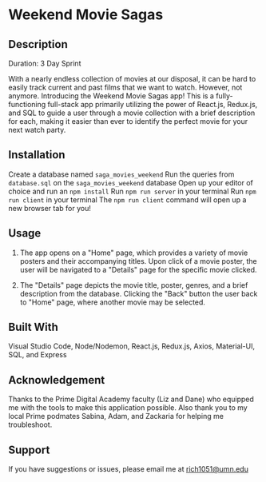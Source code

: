 # Weekend Movie Sagas

## Description

Duration: 3 Day Sprint

With a nearly endless collection of movies at our disposal, it can be hard to easily track current and past films that we want to watch. However, not anymore. Introducing the Weekend Movie Sagas app! This is a fully-functioning full-stack app primarily utilizing the power of React.js, Redux.js, and SQL to guide a user through a movie collection with a brief description for each, making it easier than ever to identify the perfect movie for your next watch party. 

## Installation

Create a database named `saga_movies_weekend`
Run the queries from `database.sql` on the `saga_movies_weekend` database
Open up your editor of choice and run an `npm install`
Run `npm run server` in your terminal
Run `npm run client` in your terminal
The `npm run client` command will open up a new browser tab for you!

## Usage

1. The app opens on a "Home" page, which provides a variety of movie posters and their accompanying titles. Upon click of a movie poster, the user will be navigated to a "Details" page for the specific movie clicked. 

2. The "Details" page depicts the movie title, poster, genres, and a brief description from the database. Clicking the "Back" button the user back to "Home" page, where another movie may be selected. 

## Built With

Visual Studio Code, Node/Nodemon, React.js, Redux.js, Axios, Material-UI, SQL, and Express

## Acknowledgement

Thanks to the Prime Digital Academy faculty (Liz and Dane) who equipped me with the tools to make this application possible. Also thank you to my local Prime podmates Sabina, Adam, and Zackaria for helping me troubleshoot.

## Support

If you have suggestions or issues, please email me at rich1051@umn.edu

